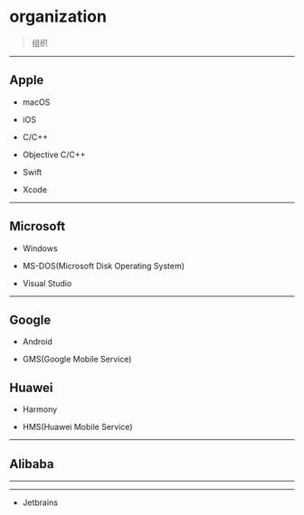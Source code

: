# organization
> 组织
---
## Apple
- macOS
- iOS

- C/C++
- Objective C/C++
- Swift

- Xcode



---
## Microsoft
- Windows
- MS-DOS(Microsoft Disk Operating System)

- Visual Studio


---
## Google
- Android

- GMS(Google Mobile Service)


## Huawei

- Harmony

- HMS(Huawei Mobile Service)


---

## Alibaba




---

---

- Jetbrains